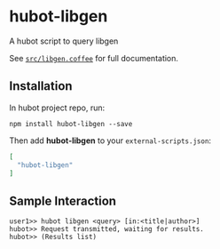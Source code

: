 # hubot-libgen

A hubot script to query libgen

See [`src/libgen.coffee`](src/libgen.coffee) for full documentation.

## Installation

In hubot project repo, run:

`npm install hubot-libgen --save`

Then add **hubot-libgen** to your `external-scripts.json`:

```json
[
  "hubot-libgen"
]
```

## Sample Interaction

```
user1>> hubot libgen <query> [in:<title|author>]
hubot>> Request transmitted, waiting for results.
hubot>> (Results list)
```
